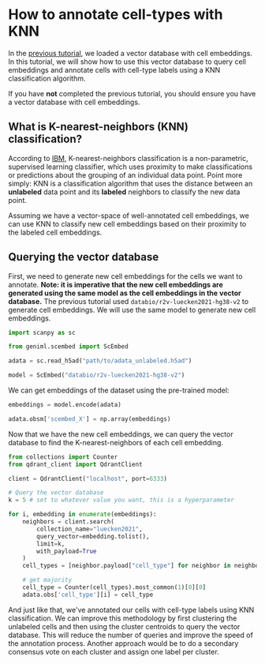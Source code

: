 # How to annotate cell-types with KNN
In the [previous tutorial](./load-qdrant-with-cell-embeddings.md), we loaded a vector database with cell embeddings. In this tutorial, we will show how to use this vector database to query cell embeddings and annotate cells with cell-type labels using a KNN classification algorithm.

If you have **not** completed the previous tutorial, you should ensure you have a vector database with cell embeddings.

## What is K-nearest-neighbors (KNN) classification?
According to [IBM](https://www.ibm.com/topics/knn), K-nearest-neighbors classification is a non-parametric, supervised learning classifier, which uses proximity to make classifications or predictions about the grouping of an individual data point. Point more simply: KNN is a classification algorithm that uses the distance between an **unlabeled** data point and its **labeled** neighbors to classify the new data point.

Assuming we have a vector-space of well-annotated cell embeddings, we can use KNN to classify new cell embeddings based on their proximity to the labeled cell embeddings.

## Querying the vector database
First, we need to generate new cell embeddings for the cells we want to annotate. **Note: it is imperative that the new cell embeddings are generated using the same model as the cell embeddings in the vector database.** The previous tutorial used `databio/r2v-luecken2021-hg38-v2` to generate cell embeddings. We will use the same model to generate new cell embeddings.

```python
import scanpy as sc

from geniml.scembed import ScEmbed

adata = sc.read_h5ad("path/to/adata_unlabeled.h5ad")

model = ScEmbed("databio/r2v-luecken2021-hg38-v2")
```

We can get embeddings of the dataset using the pre-trained model:

```python
embeddings = model.encode(adata)

adata.obsm['scembed_X'] = np.array(embeddings)
```

Now that we have the new cell embeddings, we can query the vector database to find the K-nearest-neighbors of each cell embedding.

```python
from collections import Counter
from qdrant_client import QdrantClient

client = QdrantClient("localhost", port=6333)

# Query the vector database
k = 5 # set to whatever value you want, this is a hyperparameter

for i, embedding in enumerate(embeddings):
    neighbors = client.search(
        collection_name="luecken2021", 
        query_vector=embedding.tolist(), 
        limit=k, 
        with_payload=True
    )
    cell_types = [neighbor.payload["cell_type"] for neighbor in neighbors]

    # get majority
    cell_type = Counter(cell_types).most_common(1)[0][0]
    adata.obs['cell_type'][i] = cell_type
```

And just like that, we've annotated our cells with cell-type labels using KNN classification. We can improve this methodology by first clustering the unlabeled cells and then using the cluster centroids to query the vector database. This will reduce the number of queries and improve the speed of the annotation process. Another approach would be to do a secondary consensus vote on each cluster and assign one label per cluster.

